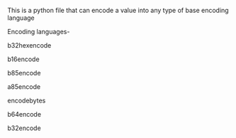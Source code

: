 This is a python file that can encode a value into any type of base encoding language

Encoding languages-

b32hexencode 

b16encode

b85encode

a85encode

encodebytes

b64encode

b32encode
